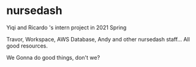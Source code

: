 # nursedash

Yiqi and Ricardo 's intern project in 2021 Spring

Travor, Workspace, AWS Database, Andy and other nursedash staff... All good resources.

We Gonna do good things, don't we?
